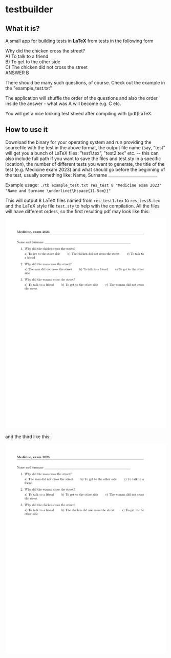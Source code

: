 # testbuilder

## What it is?
A small app for building tests in **LaTeX** from tests in the following form 

Why did the chicken cross the street?</br >
A) To talk to a friend<br />
B) To get to the other side<br />
C) The chicken did not cross the street</br>
ANSWER B

There should be many such questions, of course. Check out the example in the "example_test.txt"

The application will shuffle the order of the questions and also the order inside the answer - what was A will become e.g. C etc. 

You will get a nice looking test sheed after compiling with (pdf)LaTeX. 

## How to use it

Download the binary for your operating system and run providing the sourcefile with the test in the above format, the output file name (say, "test" will get you a bunch of LaTeX files: "test1.tex", "test2.tex" etc. -- this can also include full path if you want to save the files and test.sty in a specific location), the number of different tests you want to generate, the title of the test (e.g. Medicine exam 2023) and what should go before the beginning of the test, usually something like: Name, Surname ________________________

Example usage:
`./tb example_test.txt res_test 8 "Medicine exam 2023" "Name and Surname \underline{\hspace{11.5cm}}"`

This will output 8 LaTeX files named from `res_test1.tex` to `res_test8.tex` and the LaTeX style file `test.sty` to help with the compilation. All the files will have different orders, so the first resulting pdf may look like this:

![compiled_test1](res_test1.png)

and the third like this:

![compiled_test3](res_test3.png)